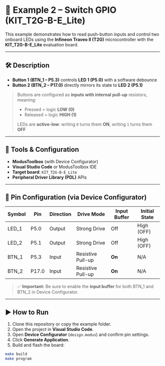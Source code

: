 # 🔘 Example 2 – Switch GPIO (KIT_T2G-B-E_Lite)

This example demonstrates how to read push-button inputs and control two onboard LEDs using the **Infineon Traveo II (T2G)** microcontroller with the **KIT_T2G-B-E_Lite** evaluation board.

---

## 🛠️ Description

- **Button 1 (BTN_1 – P5.3)** controls **LED 1 (P5.0)** with a software debounce
- **Button 2 (BTN_2 – P17.0)** directly mirrors its state to **LED 2 (P5.1)**

> Buttons are configured as **inputs with internal pull-up** resistors, meaning:
> - Pressed = logic **LOW (0)**
> - Released = logic **HIGH (1)**  
>
> LEDs are **active-low**: writing `0` turns them **ON**, writing `1` turns them **OFF**

---

## 🔧 Tools & Configuration

- **ModusToolbox** (with Device Configurator)
- **Visual Studio Code** or ModusToolbox IDE
- **Target board**: `KIT_T2G-B-E_Lite`
- **Peripheral Driver Library (PDL)** APIs

---

## 📍 Pin Configuration (via Device Configurator)

| Symbol | Pin    | Direction | Drive Mode          | Input Buffer | Initial State |
|--------|--------|-----------|---------------------|---------------|----------------|
| LED_1  | P5.0   | Output    | Strong Drive        | Off           | High (OFF)     |
| LED_2  | P5.1   | Output    | Strong Drive        | Off           | High (OFF)     |
| BTN_1  | P5.3   | Input     | Resistive Pull-up   | **On**        | N/A            |
| BTN_2  | P17.0  | Input     | Resistive Pull-up   | **On**        | N/A            |

> ✅ **Important:** Be sure to enable the **input buffer** for both BTN_1 and BTN_2 in Device Configurator.

---

## ▶️ How to Run

1. Clone this repository or copy the example folder.
2. Open the project in **Visual Studio Code**.
3. Open **Device Configurator** (`design.modus`) and confirm pin settings.
4. Click **Generate Application**.
5. Build and flash the board:

```bash
make build
make program
